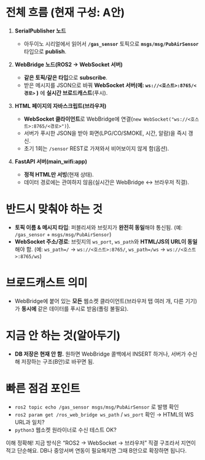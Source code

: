 
# 전체 흐름 (현재 구성: A안)

1. **SerialPublisher 노드**

   * 아두이노 시리얼에서 읽어서 **`/gas_sensor`** 토픽으로 **`msgs/msg/PubAirSensor`** 타입으로 **publish**.

2. **WebBridge 노드(ROS2 → WebSocket 서버)**

   * **같은 토픽/같은 타입**으로 **subscribe**.
   * 받은 메시지를 JSON으로 바꿔 **WebSocket 서버(예: `ws://<호스트>:8765/<경로>` )** 에 **실시간 브로드캐스트**(푸시).

3. **HTML 페이지의 자바스크립트(브라우저)**

   * **WebSocket 클라이언트**로 WebBridge에 연결(`new WebSocket("ws://<호스트>:8765/<경로>")`).
   * 서버가 푸시한 JSON을 받아 화면(LPG/CO/SMOKE, 시간, 알람)을 즉시 갱신.
   * 초기 1회는 `/sensor` REST로 가져와서 비어보이지 않게 함(옵션).

4. **FastAPI 서버(main\_wifi\:app)**

   * **정적 HTML만 서빙**(현재 상태).
   * 데이터 경로에는 관여하지 않음(실시간은 WebBridge ↔ 브라우저 직결).

# 반드시 맞춰야 하는 것

* **토픽 이름 & 메시지 타입**: 퍼블리셔와 브릿지가 **완전히 동일**해야 통신됨.
  (예: `/gas_sensor` + `msgs/msg/PubAirSensor`)
* **WebSocket 주소/경로**: 브릿지의 `ws_port`, `ws_path`와 **HTML/JS의 URL이 동일**해야 함.
  (예: `ws_path=/` → `ws://<호스트>:8765/`, `ws_path=/ws` → `ws://<호스트>:8765/ws`)

# 브로드캐스트 의미

* WebBridge에 붙어 있는 **모든** 웹소켓 클라이언트(브라우저 탭 여러 개, 다른 기기)가 **동시에** 같은 데이터를 푸시로 받음(폴링 불필요).

# 지금 안 하는 것(알아두기)

* **DB 저장은 현재 안 함.**
  원하면 WebBridge 콜백에서 INSERT 하거나, 서버가 수신해 저장하는 구조(B안)로 바꾸면 됨.

# 빠른 점검 포인트

* `ros2 topic echo /gas_sensor msgs/msg/PubAirSensor` 로 발행 확인
* `ros2 param get /ros_web_bridge ws_path` / `ws_port` 확인 → HTML의 WS URL과 일치?
* `python3` 웹소켓 원라이너로 수신 테스트 OK?

이해 정확해! 지금 방식은 “ROS2 → WebSocket → 브라우저” 직결 구조라서 지연이 적고 단순해요. 
DB나 중앙서버 연동이 필요해지면 그때 B안으로 확장하면 됩니다.
